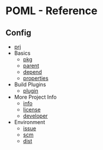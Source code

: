 # POML - Reference
## Config
- [prj](config/prj.md)
- Basics
    - [pkg](config/pkg.md)
    - [parent](config/parent.md)
    - [depend](config/depend.md)
    - [properties](config/properties.md)
- Build Plugins
    - [plugin](config/plugin.md)
- More Project Info
    - [info](config/info.md)
    - [license](config/license.md)
    - [developer](config/developer.md)
- Environment
    - [issue](config/issue.md)
    - [scm](config/scm.md)
    - [dist](config/dist.md)
